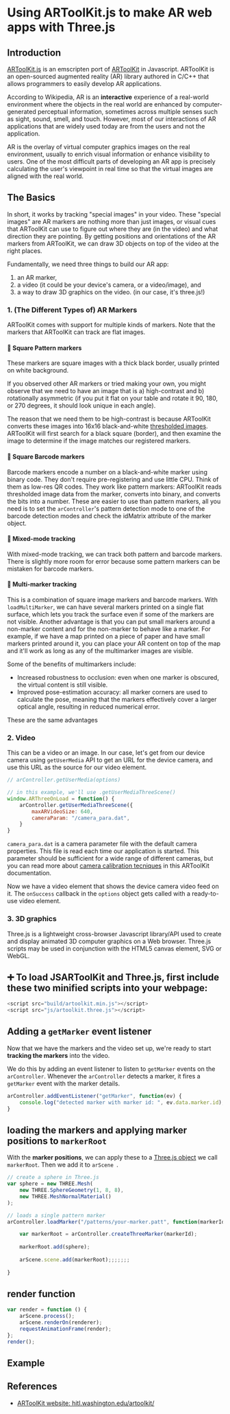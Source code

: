 # Using ARToolKit.js to make AR web apps with Three.js

## Introduction

[ARToolKit.js](https://github.com/artoolkitx/jsartoolkit5) is an emscripten port of [ARToolKit](https://github.com/artoolkitx/artoolkit5) in Javascript. ARToolKit is an open-sourced augmented reality (AR) library authored in C/C++ that allows programmers to easily develop AR applications.

According to Wikipedia, AR is an **interactive** experience of a real-world environment where the objects in the real world are enhanced by computer-generated perceptual information, sometimes across multiple senses such as sight, sound, smell, and touch. However, most of our interactions of AR applications that are widely used today are from the users and not the application. 

AR is the overlay of virtual computer graphics images on the real environment, usually to enrich visual information or enhance visibility to users. One of the most difficult parts of developing an AR app is precisely calculating the user's viewpoint in real time so that the virtual images are aligned with the real world. 

## The Basics
In short, it works by tracking "special images" in your video. These "special images" are AR markers are nothing more than just images, or visual cues that ARToolKit can use to figure out where they are (in the video) and what direction they are pointing. By getting positions and orientations of the AR markers from ARToolKit, we can draw 3D objects on top of the video at the right places.

Fundamentally, we need three things to build our AR app:
1. an AR marker,
2. a video (it could be your device's camera, or a video/image), and
3. a way to draw 3D graphics on the video. (in our case, it's three.js!)

### 1. (The Different Types of) AR Markers
ARToolKit comes with support for multiple kinds of markers. Note that the markers that ARToolKit can track are flat images.

#### :black_square_button: Square Pattern markers
These markers are square images with a thick black border, usually printed on white background. 

If you observed other AR markers or tried making your own, you might observe that we need to have an image that is 
a) high-contrast and 
b) rotationally asymmetric (if you put it flat on your table and rotate it 90, 180, or 270 degrees, it should look unique in each angle).

The reason that we need them to be high-contrast is because ARToolKit converts these images into 16x16 black-and-white [thresholded images](https://en.wikipedia.org/wiki/Thresholding_(image_processing)#Definition). ARToolKit will first search for a black square (border), and then examine the image to determine if the image matches our registered markers. 


#### :black_square_button: Square Barcode markers
Barcode markers encode a number on a black-and-white marker using binary code. They don't require pre-registering and use little CPU. Think of them as low-res QR codes.
They work like pattern markers: ARToolKit reads thresholded image data from the marker, converts into binary, and converts the bits into a number. 
These are easier to use than pattern markers, all you need is to set the `arController`'s pattern detection mode to one of the barcode detection modes and check the idMatrix attribute of the marker object.


#### :black_square_button: Mixed-mode tracking
With mixed-mode tracking, we can track both pattern and barcode markers. There is slightly more room for error because some pattern markers can be mistaken for barcode markers.


#### :black_square_button: Multi-marker tracking
This is a combination of square image markers and barcode markers. With `loadMultiMarker`, we can have several markers printed on a single flat surface, which lets you track the surface even if some of the markers are not visible. 
Another advantage is that you can put small markers around a non-marker content and for the non-marker to behave like a marker. For example, if we have a map printed on a piece of paper and have small markers printed around it, you can place your AR content on top of the map and it'll work as long as any of the multimarker images are visible.

Some of the benefits of multimarkers include: 
* Increased robustness to occlusion: even when one marker is obscured, the virtual content is still visible.
* Improved pose-estimation accuracy: all marker corners are used to calculate the pose, meaning that the markers effectively cover a larger optical angle, resulting in reduced numerical error.

These are the same advantages 

### 2. Video 
This can be a video or an image. 
In our case, let's get from our device camera using `getUserMedia` API to get an URL for the device camera, and use this URL as the source for our video element. 

```javascript
// arController.getUserMedia(options)

// in this example, we'll use .getUserMediaThreeScene()
window.ARThreeOnLoad = function() {
    arController.getUserMediaThreeScene({
        maxARVideoSize: 640,
        cameraParam: "/camera_para.dat",
    }
}
```

`camera_para.dat` is a camera parameter file with the default camera properties. This file is read each time our application is started. This parameter should be sufficient for a wide range of different cameras, but you can read more about [camera calibration tecniques](http://www.hitl.washington.edu/artoolkit/documentation/usercalibration.htm) in this ARToolKit documentation.

Now we have a video element that shows the device camera video feed on it. 
The `onSuccess` callback in the `options` object gets called with a ready-to-use video element. 
   
   
### 3. 3D graphics
Three.js is a lightweight cross-browser Javascript library/API used to create and display animated 3D computer graphics on a Web browser. Three.js scripts may be used in conjunction with the HTML5 canvas element, SVG or WebGL. 


## :heavy_plus_sign: To load JSARToolKit and Three.js, first include these two minified scripts into your webpage:
```javascript
<script src="build/artoolkit.min.js"></script>
<script src="js/artoolkit.three.js"></script>
```


## Adding a `getMarker` event listener
Now that we have the markers and the video set up, we're ready to start **tracking the markers** into the video. 

We do this by adding an event listener to listen to `getMarker` events on the `arController`. 
Whenever the `arController` detects a marker, it fires a `getMarker` event with the marker details. 

```javascript
arController.addEventListener("getMarker", function(ev) {
    console.log("detected marker with marker id: ", ev.data.marker.id);
}
```

## loading the markers and applying marker positions to `markerRoot`
With the **marker positions**, we can apply these to a [Three.js object](https://threejs.org/docs/#api/en/core/Object3D.matrix) we call `markerRoot`.
Then we add it to `arScene `.

```javascript
// create a sphere in Three.js
var sphere = new THREE.Mesh(
    new THREE.SphereGeometry(1, 8, 8),
    new THREE.MeshNormalMaterial()
);

// loads a single pattern marker
arController.loadMarker("/patterns/your-marker.patt", function(markerId) {

    var markerRoot = arController.createThreeMarker(markerId);
    
    markerRoot.add(sphere);
    
    arScene.scene.add(markerRoot);;;;;;;
    
}

```

## render function
```javascript
var render = function () {
    arScene.process();
    arScene.renderOn(renderer);
    requestAnimationFrame(render);
};
render();
```

## Example 


## References
* [ARToolKit website: hitl.washington.edu/artoolkit/](http://www.hitl.washington.edu/artoolkit/)


